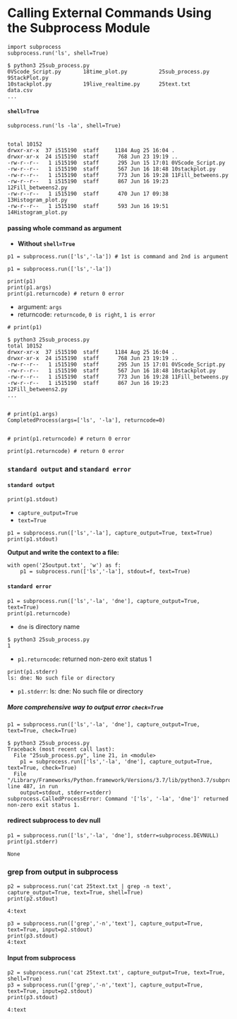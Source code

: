 # Calling External Commands Using the Subprocess Module

```
import subprocess
subprocess.run('ls', shell=True)

$ python3 25sub_process.py 
0VScode_Script.py       18time_plot.py          25sub_process.py        9StackPlot.py
10stackplot.py          19live_realtime.py      25text.txt              data.csv
...
```

#### `shell=True`

```
subprocess.run('ls -la', shell=True)


total 10152
drwxr-xr-x  37 i515190  staff     1184 Aug 25 16:04 .
drwxr-xr-x  24 i515190  staff      768 Jun 23 19:19 ..
-rw-r--r--   1 i515190  staff      295 Jun 15 17:01 0VScode_Script.py
-rw-r--r--   1 i515190  staff      567 Jun 16 18:48 10stackplot.py
-rw-r--r--   1 i515190  staff      773 Jun 16 19:28 11Fill_betweens.py
-rw-r--r--   1 i515190  staff      867 Jun 16 19:23 12Fill_betweens2.py
-rw-r--r--   1 i515190  staff      470 Jun 17 09:38 13Histogram_plot.py
-rw-r--r--   1 i515190  staff      593 Jun 16 19:51 14Histogram_plot.py
```

#### passing whole command as argument 

* **Without `shell=True`**

```
p1 = subprocess.run(['ls','-la']) # 1st is command and 2nd is argument
```

```
p1 = subprocess.run(['ls','-la'])

print(p1)
print(p1.args)
print(p1.returncode) # return 0 error 
```

* argument: `args`
* returncode: `returncode`, `0 is right`, `1 is error` 

```
# print(p1)

$ python3 25sub_process.py 
total 10152
drwxr-xr-x  37 i515190  staff     1184 Aug 25 16:04 .
drwxr-xr-x  24 i515190  staff      768 Jun 23 19:19 ..
-rw-r--r--   1 i515190  staff      295 Jun 15 17:01 0VScode_Script.py
-rw-r--r--   1 i515190  staff      567 Jun 16 18:48 10stackplot.py
-rw-r--r--   1 i515190  staff      773 Jun 16 19:28 11Fill_betweens.py
-rw-r--r--   1 i515190  staff      867 Jun 16 19:23 12Fill_betweens2.py
...


# print(p1.args)
CompletedProcess(args=['ls', '-la'], returncode=0)


# print(p1.returncode) # return 0 error 

print(p1.returncode) # return 0 error 
```

###  `standard output` and `standard error`


#### `standard output`

```
print(p1.stdout)
```

* `capture_output=True`
* `text=True`

```
p1 = subprocess.run(['ls','-la'], capture_output=True, text=True)
print(p1.stdout)
```

**Output and write the context to a file:**

```
with open('25output.txt', 'w') as f:
    p1 = subprocess.run(['ls','-la'], stdout=f, text=True)
```

#### `standard error`


```
p1 = subprocess.run(['ls','-la', 'dne'], capture_output=True, text=True)
print(p1.returncode)
```

* `dne` is directory name

```
$ python3 25sub_process.py 
1
```

* `p1.returncode`: returned non-zero exit status 1

```
print(p1.stderr)
ls: dne: No such file or directory
```

* `p1.stderr`: ls: dne: No such file or directory

##### More comprehensive way to output error `check=True`

```
p1 = subprocess.run(['ls','-la', 'dne'], capture_output=True, text=True, check=True)

$ python3 25sub_process.py 
Traceback (most recent call last):
  File "25sub_process.py", line 21, in <module>
    p1 = subprocess.run(['ls','-la', 'dne'], capture_output=True, text=True, check=True)
  File "/Library/Frameworks/Python.framework/Versions/3.7/lib/python3.7/subprocess.py", line 487, in run
    output=stdout, stderr=stderr)
subprocess.CalledProcessError: Command '['ls', '-la', 'dne']' returned non-zero exit status 1.
```

#### redirect subprocess to dev null

```
p1 = subprocess.run(['ls','-la', 'dne'], stderr=subprocess.DEVNULL)
print(p1.stderr)
```

```
None
```


### grep from output in subprocess

```
p2 = subprocess.run('cat 25text.txt | grep -n text', capture_output=True, text=True, shell=True)
print(p2.stdout)

4:text
```

```
p3 = subprocess.run(['grep','-n','text'], capture_output=True, text=True, input=p2.stdout)
print(p3.stdout)
4:text
```

#### Input from subprocess

```
p2 = subprocess.run('cat 25text.txt', capture_output=True, text=True, shell=True)
p3 = subprocess.run(['grep','-n','text'], capture_output=True, text=True, input=p2.stdout)
print(p3.stdout)
```

```
4:text
```

